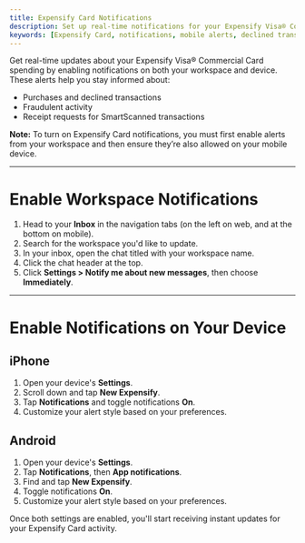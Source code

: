 ```yaml
---
title: Expensify Card Notifications
description: Set up real-time notifications for your Expensify Visa® Commercial Card by enabling workspace and device-level alerts.
keywords: [Expensify Card, notifications, mobile alerts, declined transaction, SmartScan receipt, workspace alerts, real-time spend alerts]
---
```



Get real-time updates about your Expensify Visa® Commercial Card spending by enabling notifications on both your workspace and device. These alerts help you stay informed about:

- Purchases and declined transactions
- Fraudulent activity
- Receipt requests for SmartScanned transactions

**Note:** To turn on Expensify Card notifications, you must first enable alerts from your workspace and then ensure they’re also allowed on your mobile device.

---

# Enable Workspace Notifications

1. Head to your **Inbox** in the navigation tabs (on the left on web, and at the bottom on mobile).
2. Search for the workspace you'd like to update.
3. In your inbox, open the chat titled with your workspace name.
4. Click the chat header at the top.
5. Click **Settings > Notify me about new messages**, then choose **Immediately**.

---

# Enable Notifications on Your Device

## iPhone

1. Open your device's **Settings**.
2. Scroll down and tap **New Expensify**.
3. Tap **Notifications** and toggle notifications **On**.
4. Customize your alert style based on your preferences.

## Android

1. Open your device's **Settings**.
2. Tap **Notifications**, then **App notifications**.
3. Find and tap **New Expensify**.
4. Toggle notifications **On**.
5. Customize your alert style based on your preferences.

Once both settings are enabled, you'll start receiving instant updates for your Expensify Card activity.

